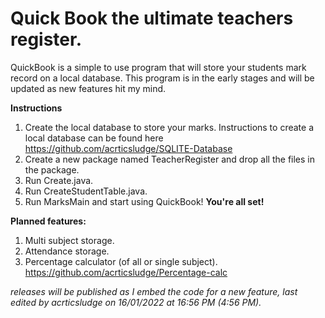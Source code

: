 # Quick Book the ultimate teachers register.

QuickBook is a simple to use program that will store your students mark record on a local database. This program is in the early stages and will be updated as new features hit my mind.

**Instructions**
1. Create the local database to store your marks. Instructions to create a local database can be found here https://github.com/acrticsludge/SQLITE-Database
2. Create a new package named TeacherRegister and drop all the files in the package.
3. Run Create.java.
4. Run CreateStudentTable.java.
5. Run MarksMain and start using QuickBook!
**You're all set!**

**Planned features:**
1. Multi subject storage.
2. Attendance storage.
3. Percentage calculator (of all or single subject). https://github.com/acrticsludge/Percentage-calc

*releases will be published as I embed the code for a new feature, last edited by acrticsludge on 16/01/2022 at 16:56 PM (4:56 PM).*

